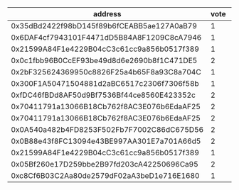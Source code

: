 address|vote|timestamp|signature
---|---|---|---
0x35dBd2422f98bD145f89b6fCEABB5ae127A0aB79|1|1599220024|0x39340e7321e54766be339b6e0cfd28000b44b05d4754515cb20afafdecc072707a59335975d69b7904fac31c233edd2aa89b606965fdaf3a4cb1b2431a18c5c41c
0x6DAF4cf7943101F4471dD5B84A8F1209C8cA7946|1|1599220069|0x7cb7290a0957e8905138f63f815255a428ce7dde5520c6fa600217a07e1ca3fb5eab4e3870e146bc5df383e4f4d83b6d10444b76761d6d57d481e37a01e23c7e1c
0x21599A84F1e4229B04cC3c61cc9a856b0517f389|1|1599225905|0xaf45eaffca24ad762595a0d97af0fa91e0f499a06c17845c88d356d7299779e823dc72c39d805fa069129671031ccb431208ab7175dd656cff7c7fb27db6a8931b
0x0c1fbb96B0CcEF93be49d8d6e2690b8f1C471DE5|2|1599228825|0x68a64af6d03256b6719cb8bdc61baf51b7fae4219defd4f30c01523dd956b58567253d1b5dbf4ebfccbeefd052713ca5572a0263b93d2f7c9cec47596a0f8e621c
0x2bF325624369950c8826F25a4b65F8a93C8a704C|1|1599228906|0x4a30a6a7e28e9142421f598e81dfc6097bd5a64d8e8f07494bd1699c65247f7f48481ed1a685ee52835b5e52e777ab906d881234dc0a990569a92c271049e9a81b
0x300F1A50471504881d2aBC6517c2306f7306f58b|1|1599228971|0xf079588d135d1111886c40cbfd196f60f4a68152e6ce995517ec16f5277b22d97db763f1e17fc7e9d95685a79d2c046795141bb8a24ffb4ff89ebf00a83643471b
0xfDC46fBDd8AF50d9Bf7536Bf44ce8560E423352c|2|1599229465|0x330c34468872a938da2c21631efee90dcb3d9c8e2ecbd9555f578b160053ee195bb832166d7f896bc2c62cc001325cff0e9c49e3e4b6b018ddc7c4acd7ff12b41c
0x70411791a13066B18Cb762f8AC3E076b6EdaAF25|2|1599229636|0x4b0237b84f532a51f3018b999834210273b98a429c6c1e7edcb8eb40425bbf7676f8cc8533f887d18077fcb764405678ceae8766d724ebc7123215ba32c258fe1c
0x70411791a13066B18Cb762f8AC3E076b6EdaAF25|2|1599229713|0x3fa641b8752276e87d97ba8abf1de89db4f62fa02e0724f691deccab88842b4945d3c3eb6b220a0f0cfa7352dc0ed17070ad9059b4e198be6faa543c24cca64b1c
0x0A540a482b4FD8253F502Fb7F7002C86dC675D56|2|1599229728|0xad9db108a47e65634bf48dd24ade7d14c4dfb49629111cb3b7dc609d2ae260270e36f399977820c6ea103af2b8829c91fe25b221eddc1900f7d706e9b439b11a1b
0x0B88e43f8FC13094e43BE997AA301E7a701A66d5|2|1599230142|0x8f21608f8b73707d4384c6c1dcc9d374ae3158e0004880e112a02d06d955fed96051e379103b9a542c25a40922ce1577f04ca6f5fcb0f23a7a814f18242892721b
0x21599A84F1e4229B04cC3c61cc9a856b0517f389|1|1599231100|0x8aee36a2eecf011b45cc3451e5fe367984c03bf2f55c3e723442edd34907c4c7374749702496fb799e4f1b52609844643854f3720785ebaf93ea1e1f6769c74c1b
0x05Bf260e17D259bbe2B97fd203cA42250696Ca95|2|1599234771|0x6da670940ea62276be1c85bb1e1c0d235d040a1de8939b8a985dae8d884e40863cee6341be1b8eb0f8ae0773f2b2ee0aa3e352b8b2e83d31a26cd8b446efef621c
0xc8Cf6B03C2Aa80de2579dF02aA3beD1e716E1680|1|1599235031|0x5bc0b10278209b419017e3f0444b5c7e17d590a54dffc97c27d2e5213ada94df4fa5706fd6ef68a77fad093882546e2c80f78367add08014b31988a93e728ae71c